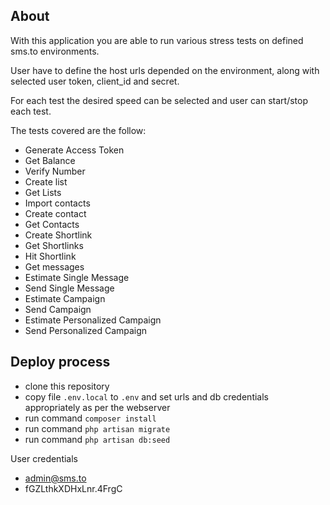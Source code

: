 ## About

With this application you are able to run various stress tests on defined sms.to environments.

User have to define the host urls depended on the environment, along with selected user token, client_id and secret.

For each test the desired speed can be selected and user can start/stop each test.

The tests covered are the follow:

- Generate Access Token	
- Get Balance	
- Verify Number	
- Create list	
- Get Lists	
- Import contacts	
- Create contact	
- Get Contacts	
- Create Shortlink	
- Get Shortlinks	
- Hit Shortlink	
- Get messages	
- Estimate Single Message	
- Send Single Message	
- Estimate Campaign	
- Send Campaign	
- Estimate Personalized Campaign	
- Send Personalized Campaign

## Deploy process

- clone this repository
- copy file `.env.local` to `.env` and set urls and db credentials appropriately as per the webserver
- run command `composer install`
- run command `php artisan migrate`
- run command `php artisan db:seed`

User credentials
- admin@sms.to
- fGZLthkXDHxLnr.4FrgC

